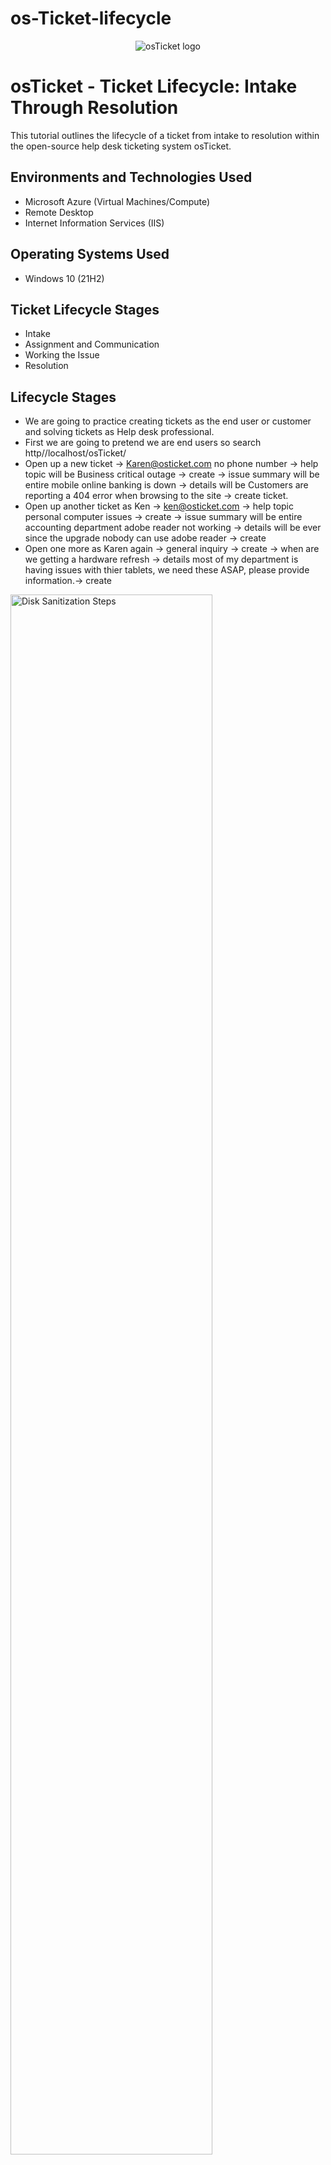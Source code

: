 # os-Ticket-lifecycle
<p align="center">
<img src="https://i.imgur.com/Clzj7Xs.png" alt="osTicket logo"/>
</p>

<h1>osTicket - Ticket Lifecycle: Intake Through Resolution</h1>
This tutorial outlines the lifecycle of a ticket from intake to resolution within the open-source help desk ticketing system osTicket.<br />



<h2>Environments and Technologies Used</h2>

- Microsoft Azure (Virtual Machines/Compute)
- Remote Desktop
- Internet Information Services (IIS)

<h2>Operating Systems Used </h2>

- Windows 10</b> (21H2)

<h2>Ticket Lifecycle Stages</h2>

- Intake
- Assignment and Communication
- Working the Issue
- Resolution

<h2>Lifecycle Stages</h2>

-  We are going to practice creating tickets as the end user or customer and solving tickets as Help desk professional.
-  First we are going to pretend we are end users so search http//localhost/osTicket/
-  Open up a new ticket -> Karen@osticket.com no phone number -> help topic will be Business critical outage -> create -> issue summary will be entire mobile online banking is down -> details will be Customers are reporting a 404 error when browsing to the site -> create ticket.
-  Open up another ticket as Ken -> ken@osticket.com -> help topic personal computer issues -> create -> issue summary will be entire accounting department adobe reader not working -> details will be ever since the upgrade nobody can use adobe reader -> create
-  Open one more as Karen again -> general inquiry -> create -> when are we getting a hardware refresh -> details most of my department is having issues with thier tablets, we need these ASAP, please provide information.-> create

<p>
<img src="https://imgur.com/ufVpPjF.png" height="80%" width="80%" alt="Disk Sanitization Steps"/>
</p>
<p>
Sev A
</p>
<br />

<p>
<img src="https://imgur.com/Yhzb1az.png" height="80%" width="80%" alt="Disk Sanitization Steps"/>
</p>
<p>
Sev B

-  Log into osTicket as a help desk professional. Jane or John
-  If you can't see the screen below this text log in as an admin and go to agents -> agents -> access -> extended access -> support -> add -> select role -> supreme admin -> save -> log out -> log back in under Jane or John.
-  Click the business critical ticket and play around you can assign it to someone, increase the level of severity, post a reply, or down at the bottom under ticket staus change to solve or keep open, go back to dashboard and observe the changes and all the records created inside the ticket.
</p>
<br />

<p>
<img src="https://imgur.com/FkHVgAE.png" height="80%" width="80%" alt="Disk Sanitization Steps"/>
</p>
<p>
Dashboard

-  Now we can make up and answer to "solve" our fake ticket and make sure under ticket status at the bottom click resolved to observe the changes.
-  Notice the ticket disappeared from the dashboard so we can go into the closed tab to find it, click the ticket and see the end result and history of the ticket
-  Pro tip if your new to a job and want to get a leg up or just not feel so lost you can read all the resolved tickets to find out what protocols were taken, kind of issue that happen the most, how they were resolved ect. 
</p>
<br />

<p>
<img src="https://imgur.com/xdshNuR.png" height="80%" width="80%" alt="Disk Sanitization Steps"/>
</p>
<p>
Solved Critical issue

-  You can go ahead and add notes to the other tickets and "solve" them.
-  Just play around with what you can do and change get a real feel for the system.
-  Side note your organization will have guidelines on ticket severity so you will have something to go off of.
</p>
<br />

<p>
<img src="https://imgur.com/Bm4sY06.png" height="80%" width="80%" alt="Disk Sanitization Steps"/>
</p>
<p>
Solved Adobe update
</p>
<br />


<br />
